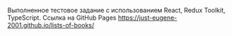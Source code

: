 Выполненное тестовое задание с использованием React, Redux Toolkit, TypeScript.
Ссылка на GitHub Pages https://just-eugene-2001.github.io/lists-of-books/
